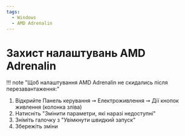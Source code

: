 ```yaml
---
tags:
  - Windows
  - AMD Adrenalin
---
```


# Захист налаштувань AMD Adrenalin

!!! note "Щоб налаштування AMD Adrenalin не скидались після перезавантаження:"

1. Відкрийте Панель керування ➙ Електроживлення ➙ Дії кнопок живлення (колонка зліва)
2. Натисніть "Змінити параметри, які наразі недоступні"
3. Зніміть галочку з "Увімкнути швидкий запуск"
4. Збережіть зміни